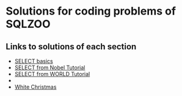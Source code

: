 # Solutions for coding problems of SQLZOO

## Links to solutions of each section
* [SELECT basics](https://github.com/lwkuant/SQLZOO_solutions/tree/master/SELECT%20basics)
* [SELECT from Nobel Tutorial](https://github.com/lwkuant/SQLZOO_solutions/tree/master/SELECT%20from%20Nobel%20Tutorial)
* [SELECT from WORLD Tutorial](https://github.com/lwkuant/SQLZOO_solutions/tree/master/SELECT%20from%20WORLD%20Tutorial)
* 
* [White Christmas](https://github.com/lwkuant/SQLZOO_solutions/tree/master/White%20Christmas)